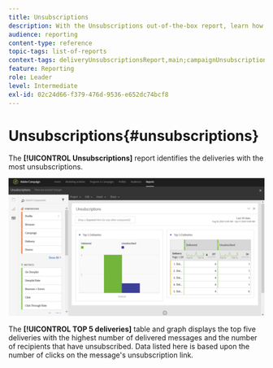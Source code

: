 ```yaml
---
title: Unsubscriptions
description: With the Unsubscriptions out-of-the-box report, learn how many times customers unsubscribed to your deliveries.
audience: reporting
content-type: reference
topic-tags: list-of-reports
context-tags: deliveryUnsubscriptionsReport,main;campaignUnsubscriptionsReport,main;programUnsubscriptionsReport,main
feature: Reporting
role: Leader
level: Intermediate
exl-id: 02c24d66-f379-476d-9536-e652dc74bcf8
---
```

# Unsubscriptions{#unsubscriptions}

The **[!UICONTROL Unsubscriptions]** report identifies the deliveries with the most unsubscriptions.

![](assets/delivery_reports_unsub.png)

The **[!UICONTROL TOP 5 deliveries]** table and graph displays the top five deliveries with the highest number of delivered messages and the number of recipients that have unsubscribed. Data listed here is based upon the number of clicks on the message's unsubscription link.
